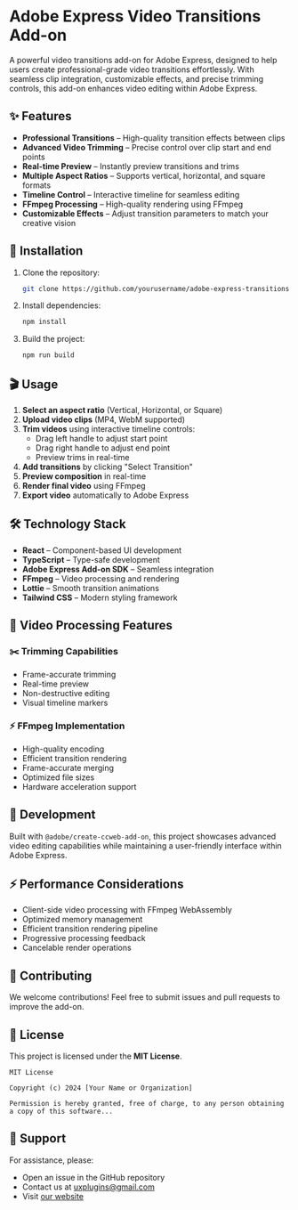 # Adobe Express Video Transitions Add-on

A powerful video transitions add-on for Adobe Express, designed to help users create professional-grade video transitions effortlessly. With seamless clip integration, customizable effects, and precise trimming controls, this add-on enhances video editing within Adobe Express.

## ✨ Features

- **Professional Transitions** – High-quality transition effects between clips
- **Advanced Video Trimming** – Precise control over clip start and end points
- **Real-time Preview** – Instantly preview transitions and trims
- **Multiple Aspect Ratios** – Supports vertical, horizontal, and square formats
- **Timeline Control** – Interactive timeline for seamless editing
- **FFmpeg Processing** – High-quality rendering using FFmpeg
- **Customizable Effects** – Adjust transition parameters to match your creative vision

## 🚀 Installation

1. Clone the repository:
   ```bash
   git clone https://github.com/yourusername/adobe-express-transitions.git
   ```
2. Install dependencies:
   ```bash
   npm install
   ```
3. Build the project:
   ```bash
   npm run build
   ```

## 🎬 Usage

1. **Select an aspect ratio** (Vertical, Horizontal, or Square)
2. **Upload video clips** (MP4, WebM supported)
3. **Trim videos** using interactive timeline controls:
   - Drag left handle to adjust start point
   - Drag right handle to adjust end point
   - Preview trims in real-time
4. **Add transitions** by clicking "Select Transition"
5. **Preview composition** in real-time
6. **Render final video** using FFmpeg
7. **Export video** automatically to Adobe Express

## 🛠 Technology Stack

- **React** – Component-based UI development
- **TypeScript** – Type-safe development
- **Adobe Express Add-on SDK** – Seamless integration
- **FFmpeg** – Video processing and rendering
- **Lottie** – Smooth transition animations
- **Tailwind CSS** – Modern styling framework

## 🎥 Video Processing Features

### ✂️ Trimming Capabilities

- Frame-accurate trimming
- Real-time preview
- Non-destructive editing
- Visual timeline markers

### ⚡ FFmpeg Implementation

- High-quality encoding
- Efficient transition rendering
- Frame-accurate merging
- Optimized file sizes
- Hardware acceleration support

## 🔧 Development

Built with `@adobe/create-ccweb-add-on`, this project showcases advanced video editing capabilities while maintaining a user-friendly interface within Adobe Express.

## ⚡ Performance Considerations

- Client-side video processing with FFmpeg WebAssembly
- Optimized memory management
- Efficient transition rendering pipeline
- Progressive processing feedback
- Cancelable render operations

## 🤝 Contributing

We welcome contributions! Feel free to submit issues and pull requests to improve the add-on.

## 📜 License

This project is licensed under the **MIT License**.

```
MIT License

Copyright (c) 2024 [Your Name or Organization]

Permission is hereby granted, free of charge, to any person obtaining a copy of this software...
```

## 📩 Support

For assistance, please:

- Open an issue in the GitHub repository
- Contact us at [uxplugins@gmail.com](mailto:uxplugins@gmail.com)
- Visit [our website](https://uxplugins.com/contact-us)